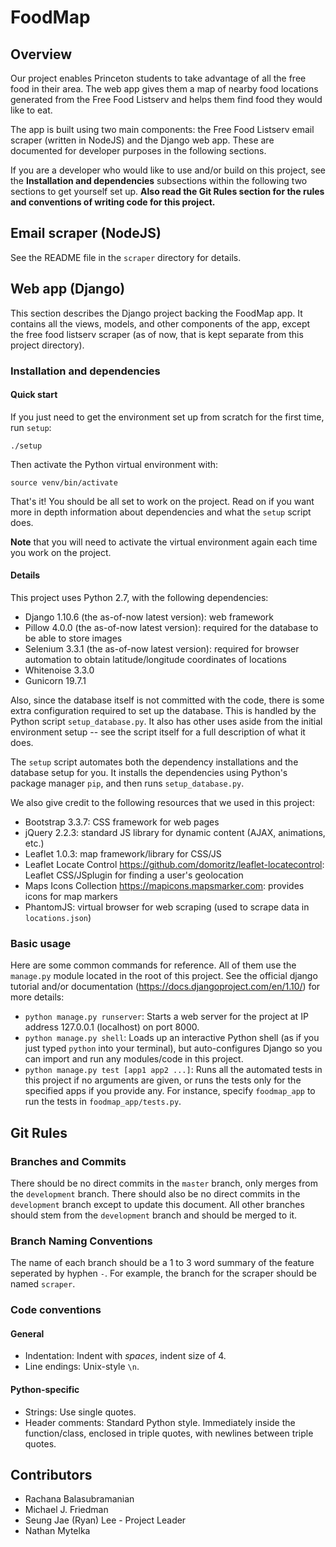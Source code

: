 # FoodMap
## Overview
Our project enables Princeton students to take advantage of all the free food in their area. The web app gives them a map of nearby food locations generated from the Free Food Listserv and helps them find food they would like to eat.

The app is built using two main components: the Free Food Listserv email scraper (written in NodeJS) and the Django web app. These are documented for developer purposes in the following sections.

If you are a developer who would like to use and/or build on this project, see the **Installation and dependencies** subsections within the following two sections to get yourself set up. **Also read the Git Rules section for the rules and conventions of writing code for this project.**



## Email scraper (NodeJS)
See the README file in the `scraper` directory for details.


## Web app (Django)
This section describes the Django project backing the FoodMap app. It contains all the views, models, and other components of the app, except the free food listserv scraper (as of now, that is kept separate from this project directory).

### Installation and dependencies
#### Quick start
If you just need to get the environment set up from scratch for the first time, run `setup`:
```
./setup
```
Then activate the Python virtual environment with:
```
source venv/bin/activate
```
That's it! You should be all set to work on the project. Read on if you want more in depth information about dependencies and what the `setup` script does.

**Note** that you will need to activate the virtual environment again each time you work on the project.

#### Details
This project uses Python 2.7, with the following dependencies:

- Django 1.10.6 (the as-of-now latest version): web framework
- Pillow 4.0.0 (the as-of-now latest version): required for the database to be able to store images
- Selenium 3.3.1 (the as-of-now latest version): required for browser automation to obtain latitude/longitude coordinates of locations
- Whitenoise 3.3.0
- Gunicorn 19.7.1

Also, since the database itself is not committed with the code, there is some extra configuration required to set up the database. This is handled by the Python script `setup_database.py`. It also has other uses aside from the initial environment setup -- see the script itself for a full description of what it does.

The `setup` script automates both the dependency installations and the database setup for you. It installs the dependencies using Python's package manager `pip`, and then runs `setup_database.py`.

We also give credit to the following resources that we used in this project:
- Bootstrap 3.3.7: CSS framework for web pages
- jQuery 2.2.3: standard JS library for dynamic content (AJAX, animations, etc.)
- Leaflet 1.0.3: map framework/library for CSS/JS
- Leaflet Locate Control https://github.com/domoritz/leaflet-locatecontrol: Leaflet CSS/JSplugin for finding a user's geolocation
- Maps Icons Collection https://mapicons.mapsmarker.com: provides icons for map markers
- PhantomJS: virtual browser for web scraping (used to scrape data in `locations.json`)

### Basic usage
Here are some common commands for reference. All of them use the `manage.py` module located in the root of this project. See the official django tutorial and/or documentation (https://docs.djangoproject.com/en/1.10/) for more details:

- `python manage.py runserver`: Starts a web server for the project at IP address 127.0.0.1 (localhost) on port 8000.
- `python manage.py shell`: Loads up an interactive Python shell (as if you just typed `python` into your terminal), but auto-configures Django so you can import and run any modules/code in this project.
- `python manage.py test [app1 app2 ...]`: Runs all the automated tests in this project if no arguments are given, or runs the tests only for the specified apps if you provide any. For instance, specify `foodmap_app` to run the tests in `foodmap_app/tests.py`.



## Git Rules
### Branches and Commits
There should be no direct commits in the `master` branch, only merges from the `development` branch. There should also be no direct commits in the `development` branch except to update this document. All other branches should stem from the `development` branch and should be merged to it.

### Branch Naming Conventions
The name of each branch should be a 1 to 3 word summary of the feature seperated by hyphen `-`. For example, the branch for the scraper should be named `scraper`.

### Code conventions
#### General
- Indentation: Indent with *spaces*, indent size of 4.
- Line endings: Unix-style `\n`.

#### Python-specific
- Strings: Use single quotes.
- Header comments: Standard Python style. Immediately inside the function/class, enclosed in triple quotes, with newlines between triple quotes.

## Contributors
 - Rachana Balasubramanian
 - Michael J. Friedman
 - Seung Jae (Ryan) Lee - Project Leader
 - Nathan Mytelka
